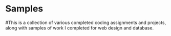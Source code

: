 # Samples
#This is a collection of various completed coding assignments and projects, along with samples of work I completed for web design and database.
